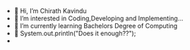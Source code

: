 - 👋 Hi, I’m Chirath Kavindu
- 👀 I’m interested in Coding,Developing and Implementing...
- 🌱 I’m currently learning Bachelors Degree of Computing 
- 💞️ System.out.println("Does it enough??");
-

<!---
Chira2000/Chira2000 is a ✨ special ✨ repository because its `README.md` (this file) appears on your GitHub profile.
You can click the Preview link to take a look at your changes.
--->
